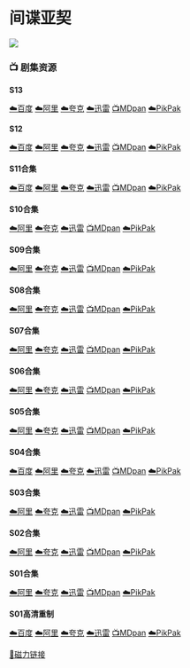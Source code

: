 # 间谍亚契
![](/image/Archer-Season-12-Premiere-Medal-Ceremony.jpeg)

### 📺 剧集资源

**S13** <Badge type="tip" text="网飞官中" />

[☁️百度](https://pan.baidu.com/s/182s-bAXZEtH35CwrYw8LpQ?pwd=s8sq)  [☁️阿里](https://www.aliyundrive.com/s/2iwqcH5UVW2)  [☁️夸克](https://pan.quark.cn/s/ab409e750646)  [☁️迅雷](https://pan.xunlei.com/s/VNnhCqVA6WxXC_eOBiyJ5LhJA1?pwd=6yt9#)  [📺MDpan](https://pan.mdsub.top/zh-CN/%E9%97%B4%E8%B0%8D%E4%BA%9A%E5%A5%91/)  [☁️PikPak](https://mypikpak.com/s/VNmWORQrPp2tU0AMeCpmtjT8o1)

**S12** <Badge type="warning" text="漫迪MDsub" /> <Badge type="tip" text="网飞官中" />

[☁️百度](https://pan.baidu.com/s/1TmN-Pi2IstKAQ3jjHXHWlA?pwd=9ryf)  [☁️阿里](https://www.aliyundrive.com/s/2iwqcH5UVW2)  [☁️夸克](https://pan.quark.cn/s/ab409e750646)  [☁️迅雷](https://pan.xunlei.com/s/VNnhCth-NHs2eqzeLKvZ3reEA1?pwd=sup3#)  [📺MDpan](https://pan.mdsub.top/zh-CN/%E9%97%B4%E8%B0%8D%E4%BA%9A%E5%A5%91/)  [☁️PikPak](https://mypikpak.com/s/VNmWORQrPp2tU0AMeCpmtjT8o1)

**S11合集** <Badge type="warning" text="漫迪MDsub" />

[☁️百度](https://pan.baidu.com/s/10kfz9SUeA4CiSwjASlPXuQ?pwd=gs5h)  [☁️阿里](https://www.aliyundrive.com/s/2iwqcH5UVW2)  [☁️夸克](https://pan.quark.cn/s/ab409e750646)  [☁️迅雷](https://pan.xunlei.com/s/VNnhCxcmxzc0mf6COBL26RnyA1?pwd=ivy2#)  [📺MDpan](https://pan.mdsub.top/zh-CN/%E9%97%B4%E8%B0%8D%E4%BA%9A%E5%A5%91/)  [☁️PikPak](https://mypikpak.com/s/VNmWORQrPp2tU0AMeCpmtjT8o1)

**S10合集** <Badge type="warning" text="漫迪MDsub" />

[☁️阿里](https://www.aliyundrive.com/s/2iwqcH5UVW2)  [☁️夸克](https://pan.quark.cn/s/ab409e750646)  [☁️迅雷](https://pan.xunlei.com/s/VNnhDblWPvig4EHVzzy71PAGA1?pwd=paes#)  [📺MDpan](https://pan.mdsub.top/zh-CN/%E9%97%B4%E8%B0%8D%E4%BA%9A%E5%A5%91/)  [☁️PikPak](https://mypikpak.com/s/VNmWORQrPp2tU0AMeCpmtjT8o1)

**S09合集** <Badge type="warning" text="漫迪MDsub" />

[☁️阿里](https://www.aliyundrive.com/s/2iwqcH5UVW2)  [☁️夸克](https://pan.quark.cn/s/ab409e750646)  [☁️迅雷](https://pan.xunlei.com/s/VNnhDZUS033Ge88FC4P3KL92A1?pwd=uie8#)  [📺MDpan](https://pan.mdsub.top/zh-CN/%E9%97%B4%E8%B0%8D%E4%BA%9A%E5%A5%91/)  [☁️PikPak](https://mypikpak.com/s/VNmWORQrPp2tU0AMeCpmtjT8o1)

**S08合集** <Badge type="warning" text="漫迪MDsub" />

[☁️阿里](https://www.aliyundrive.com/s/2iwqcH5UVW2)  [☁️夸克](https://pan.quark.cn/s/ab409e750646)  [☁️迅雷](https://pan.xunlei.com/s/VNnhDVx1gIXcHGWlwnCiT5Z8A1?pwd=ruww#)  [📺MDpan](https://pan.mdsub.top/zh-CN/%E9%97%B4%E8%B0%8D%E4%BA%9A%E5%A5%91/)  [☁️PikPak](https://mypikpak.com/s/VNmWORQrPp2tU0AMeCpmtjT8o1)

**S07合集** <Badge type="warning" text="漫迪MDsub" />

[☁️阿里](https://www.aliyundrive.com/s/2iwqcH5UVW2)  [☁️夸克](https://pan.quark.cn/s/ab409e750646)  [☁️迅雷](https://pan.xunlei.com/s/VNnhDSUDr8hDFyVj4Ow7LvxkA1?pwd=duax#)  [📺MDpan](https://pan.mdsub.top/zh-CN/%E9%97%B4%E8%B0%8D%E4%BA%9A%E5%A5%91/)  [☁️PikPak](https://mypikpak.com/s/VNmWORQrPp2tU0AMeCpmtjT8o1)

**S06合集** <Badge type="tip" text="人人YYeTs" />

[☁️阿里](https://www.aliyundrive.com/s/2iwqcH5UVW2)  [☁️夸克](https://pan.quark.cn/s/ab409e750646)  [☁️迅雷](https://pan.xunlei.com/s/VNnhDO6hFOS_WhBc_ZmHAbioA1?pwd=ssm5#)  [📺MDpan](https://pan.mdsub.top/zh-CN/%E9%97%B4%E8%B0%8D%E4%BA%9A%E5%A5%91/)  [☁️PikPak](https://mypikpak.com/s/VNmWORQrPp2tU0AMeCpmtjT8o1)

**S05合集** <Badge type="warning" text="漫迪MDsub" />

[☁️阿里](https://www.aliyundrive.com/s/2iwqcH5UVW2)  [☁️夸克](https://pan.quark.cn/s/ab409e750646)  [☁️迅雷](https://pan.xunlei.com/s/VNnhDK5q_lZK1r2qLZH1-61gA1?pwd=giu5#)  [📺MDpan](https://pan.mdsub.top/zh-CN/%E9%97%B4%E8%B0%8D%E4%BA%9A%E5%A5%91/)  [☁️PikPak](https://mypikpak.com/s/VNmWORQrPp2tU0AMeCpmtjT8o1)

**S04合集** <Badge type="warning" text="漫迪MDsub" /><Badge type="tip" text="DomLih译制" />

[☁️百度](https://pan.baidu.com/s/1-Ybr1NlpLqxgjPEXybdDdQ?pwd=33nm)  [☁️阿里](https://www.aliyundrive.com/s/2iwqcH5UVW2)  [☁️夸克](https://pan.quark.cn/s/ab409e750646)  [☁️迅雷](https://pan.xunlei.com/s/VNnhDGgZEAAr54C6qUJuYxyxA1?pwd=5784#)  [📺MDpan](https://pan.mdsub.top/zh-CN/%E9%97%B4%E8%B0%8D%E4%BA%9A%E5%A5%91/)  [☁️PikPak](https://mypikpak.com/s/VNmWORQrPp2tU0AMeCpmtjT8o1)

**S03合集** <Badge type="warning" text="漫迪MDsub" /><Badge type="tip" text="DomLih译制" />

[☁️阿里](https://www.aliyundrive.com/s/2iwqcH5UVW2)  [☁️夸克](https://pan.quark.cn/s/ab409e750646)  [☁️迅雷](https://pan.xunlei.com/s/VNnhDDHvNHs2eqzeLKvZ3vSZA1?pwd=6b8m#)  [📺MDpan](https://pan.mdsub.top/zh-CN/%E9%97%B4%E8%B0%8D%E4%BA%9A%E5%A5%91/)  [☁️PikPak](https://mypikpak.com/s/VNmWORQrPp2tU0AMeCpmtjT8o1)

**S02合集** <Badge type="warning" text="漫迪MDsub" />

[☁️阿里](https://www.aliyundrive.com/s/2iwqcH5UVW2)  [☁️夸克](https://pan.quark.cn/s/ab409e750646)  [☁️迅雷](https://pan.xunlei.com/s/VNnhD9CAuZa9f1p7PuoM4ZbSA1?pwd=p9ej#)  [📺MDpan](https://pan.mdsub.top/zh-CN/%E9%97%B4%E8%B0%8D%E4%BA%9A%E5%A5%91/)  [☁️PikPak](https://mypikpak.com/s/VNmWORQrPp2tU0AMeCpmtjT8o1)

**S01合集** <Badge type="warning" text="Girlsleft译制" /><Badge type="tip" text="人人YYeTs" />

[☁️阿里](https://www.aliyundrive.com/s/2iwqcH5UVW2)  [☁️夸克](https://pan.quark.cn/s/ab409e750646)  [☁️迅雷](https://pan.xunlei.com/s/VNnhD5JamkP7O8i9z1ArBIQKA1?pwd=xgbi#)  [📺MDpan](https://pan.mdsub.top/zh-CN/%E9%97%B4%E8%B0%8D%E4%BA%9A%E5%A5%91/)  [☁️PikPak](https://mypikpak.com/s/VNmWORQrPp2tU0AMeCpmtjT8o1)

**S01高清重制** <Badge type="warning" text="漫迪MDsub" />

[☁️百度](https://pan.baidu.com/s/1JAq54wtHlG8cxanfFydb_A?pwd=aym3)  [☁️阿里](https://www.aliyundrive.com/s/NAE5eqNvDYh)  [☁️夸克](https://pan.quark.cn/s/3bd0c7ad74ca)  [☁️迅雷](https://pan.xunlei.com/s/VNnhCS8cRGbc2ARQHQ4_ycNkA1?pwd=v3wz#)  [📺MDpan](https://pan.mdsub.top/zh-CN/%E9%97%B4%E8%B0%8D%E4%BA%9A%E5%A5%91/)  [☁️PikPak](https://mypikpak.com/s/VNmWORQrPp2tU0AMeCpmtjT8o1)

[🧲磁力链接](magnet:?xt=urn:btih:969f05d2cc15e2226ea11a1a3dc221f294ada5cc)